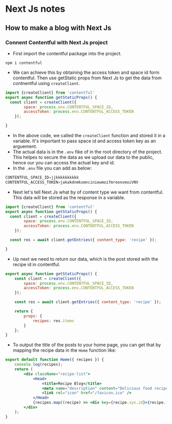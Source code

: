# Next Js notes

## How to make a blog with Next Js

### Connent Contentful with Next Js project
- First import the contentful package into the project.
```shell
npm i contentful
```
- We can achieve this by obtaining the access token and space id form contentful. Then use getStatic props from Next Js to get the data from contnentful using `createClient`. 


```jsx
import {createClient} from 'contentful'
export async function getStaticProps() {
  const client = createClient({
		space: process.env.CONTENTFUL_SPACE_ID,
		accessToken: process.env.CONTENTFUL_ACCESS_TOKEN
	});

}
```
- In the above code, we called the `createClient` function and stored it in a variable. It's important to pass space id and access token key as an arguement. 
- The actual data is in the `.env` fike of in the root directory of the project. This helpes to secure the data as we upload our data to the public, hence our you can access the actual key and id.  
- In the `.env` file you can add as below: 

```js
CONTENTFUL_SPACE_ID=jjkkkkkkkkkk
CONTENTFUL_ACCESS_TOKEN=jakakdnmkxmnciniewmoifmreonvmoiVNV
```
- Next let's tell Next Js what by of content type we want from contentful. This data will be stored as the response in a variable.

```jsx
import {createClient} from 'contentful'
export async function getStaticProps() {
  const client = createClient({
		space: process.env.CONTENTFUL_SPACE_ID,
		accessToken: process.env.CONTENTFUL_ACCESS_TOKEN
	});

  const res = await client.getEntries({ content_type: 'recipe' });

}
```

- Up next we need to return our data, which is the post stored with the recipe id in contentful. 

```jsx
export async function getStaticProps() {
	const client = createClient({
		space: process.env.CONTENTFUL_SPACE_ID,
		accessToken: process.env.CONTENTFUL_ACCESS_TOKEN
	});

	const res = await client.getEntries({ content_type: 'recipe' });

	return {
		props: {
			recipes: res.items
		}
	};
}
```
- To output the title of the posts to your home page, you can get that by mapping the recipe data in the `Home` function like: 

```jsx
export default function Home({ recipes }) {
	console.log(recipes);
	return (
		<div className="recipe-list">
			<Head>
				<title>Recipe Blog</title>
				<meta name="description" content="Delicious food recipes to make at home" />
				<link rel="icon" href="/favicon.ico" />
			</Head>
			{recipes.map((recipe) => <div key={recipe.sys.id}>{recipe.fields.title}</div>)}
		</div>
	);
}
```